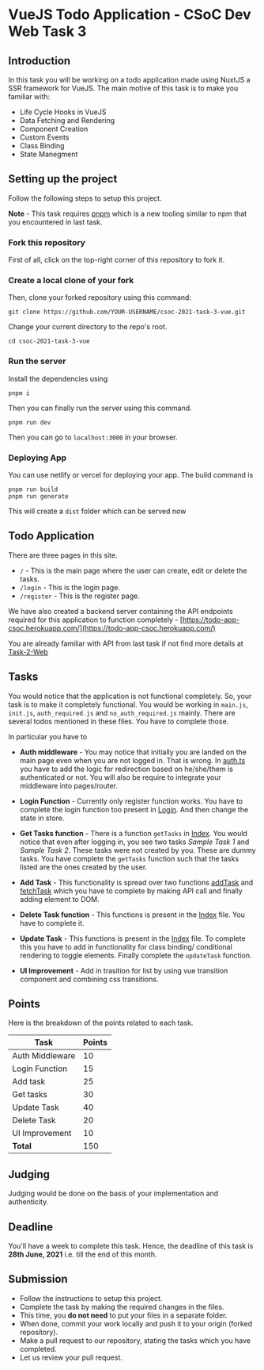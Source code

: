 # VueJS Todo Application - CSoC Dev Web Task 3

## Introduction

In this task you will be working on a todo application made using NuxtJS a SSR framework for VueJS. The main motive of this task is to make you familiar with:

- Life Cycle Hooks in VueJS
- Data Fetching and Rendering
- Component Creation
- Custom Events
- Class Binding
- State Manegment

## Setting up the project

Follow the following steps to setup this project.

**Note** - This task requires [pnpm](https://pnpm.io/) which is a new tooling similar to npm that you encountered in last task.

### Fork this repository
First of all, click on the top-right corner of this repository to fork it.

### Create a local clone of your fork
Then, clone your forked repository using this command:
```
git clone https://github.com/YOUR-USERNAME/csoc-2021-task-3-vue.git
```

Change your current directory to the repo's root.
```
cd csoc-2021-task-3-vue
```

### Run the server

Install the dependencies using
```
pnpm i
```

Then you can finally run the server using this command.
```
pnpm run dev
```

Then you can go to `localhost:3000` in your browser.

### Deploying App

You can use netlify or vercel for deploying your app. The build command is
```
pnpm run build
pnpm run generate
```

This will create a `dist` folder which can be served now

## Todo Application

There are three pages in this site.

- `/` - This is the main page where the user can create, edit or delete the tasks.
- `/login` - This is the login page.
- `/register` - This is the register page.

We have also created a backend server containing the API endpoints required for this application to function completely  - [https://todo-app-csoc.herokuapp.com/](https://todo-app-csoc.herokuapp.com/)

You are already familiar with API from last task if not find more details at [Task-2-Web](https://github.com/COPS-IITBHU/csoc-2021-task-2-web/blob/main/README.md#api-usage)

## Tasks
You would notice that the application is not functional completely. So, your task is to make it completely functional. You would be working in `main.js`, `init.js`, `auth_required.js` and `no_auth_required.js` mainly. There are several todos mentioned in these files. You have to complete those.

In particular you have to

- **Auth middleware** - You may notice that initially you are landed on the main page even when you are not logged in. That is wrong. In [auth.ts](./middleware/auth.ts) you have to add the logic for redirection based on he/she/them is authenticated or not. You will also be require to integrate your middleware into pages/router.

- **Login Function** - Currently only register function works. You have to complete the login function too present in [Login](./pages/login/index.vue). And then change the state in store.

- **Get Tasks function** - There is a function `getTasks` in [Index](./pages/index.vue). You would notice that even after logging in, you see two tasks *Sample Task 1* and *Sample Task 2*. These tasks were not created by you. These are dummy tasks. You have complete the `getTasks` function such that the tasks listed are the ones created by the user.

- **Add Task** - This functionality is spread over two functions [addTask](./component/addTask.vue) and [fetchTask](./pages/index.vue) which you have to complete by making API call and finally adding element to DOM.

- **Delete Task function** - This functions is present in the [Index](./pages/index.vue) file. You have to complete it.

- **Update Task** - This functions is present in the [Index](./pages/index.vue) file. To complete this you have to add in functionality for class binding/ conditional rendering to toggle elements. Finally complete the `updateTask` function.

- **UI Improvement** - Add in trasition for list by using vue transition component and combining css transitions.

## Points
Here is the breakdown of the points related to each task.

|**Task**|**Points**  |
|--|--|
| Auth Middleware | 10 |
| Login Function | 15 |
| Add task | 25 |
| Get tasks | 30 |
| Update Task | 40 |
| Delete Task | 20 |
| UI Improvement | 10 |
|**Total**|150|

## Judging
Judging would be done on the basis of your implementation and authenticity.

## Deadline
You'll have a week to complete this task. Hence, the deadline of this task is **28th June, 2021** i.e. till the end of this month.

## Submission
* Follow the instructions to setup this project.
* Complete the task by making the required changes in the files.
* This time, you **do not need** to put your files in a separate folder.
* When done, commit your work locally and push it to your origin (forked repository).
* Make a pull request to our repository, stating the tasks which you have completed.
* Let us review your pull request.
